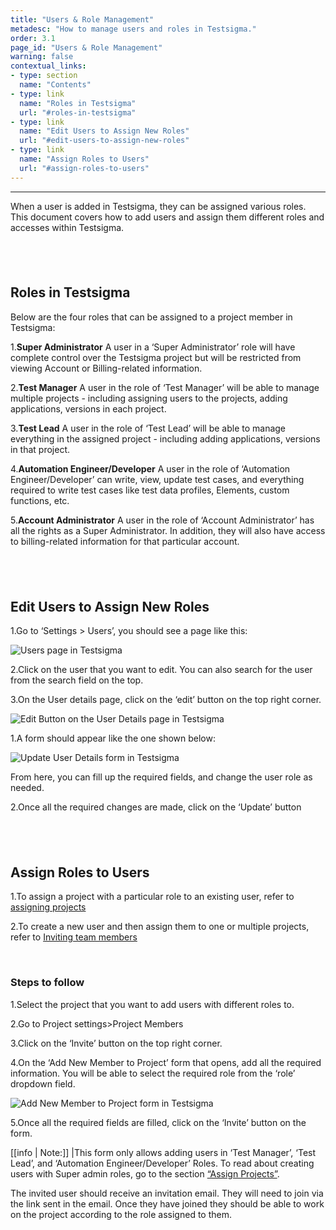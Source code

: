 ```yaml
---
title: "Users & Role Management"
metadesc: "How to manage users and roles in Testsigma."
order: 3.1
page_id: "Users & Role Management"
warning: false
contextual_links:
- type: section
  name: "Contents"
- type: link
  name: "Roles in Testsigma"
  url: "#roles-in-testsigma"
- type: link
  name: "Edit Users to Assign New Roles"
  url: "#edit-users-to-assign-new-roles"
- type: link
  name: "Assign Roles to Users"
  url: "#assign-roles-to-users"  
---
```


---
When a user is added in Testsigma, they can be assigned various roles. This document covers how to add users and assign them different roles and accesses within Testsigma.

&emsp;
---

## **Roles in Testsigma**
Below are the four roles that can be assigned to a project member in Testsigma:

1.**Super Administrator**
A user in a ‘Super Administrator’ role will have complete control over the Testsigma project but will be restricted from viewing Account or Billing-related information.

2.**Test Manager**
A user in the role of ‘Test Manager’ will be able to manage multiple projects - including assigning users to the projects, adding applications, versions in each project.

3.**Test Lead**
A user in the role of ‘Test Lead’ will be able to manage everything in the assigned project - including adding applications, versions in that project.

4.**Automation Engineer/Developer**
A user in the role of ‘Automation Engineer/Developer’ can write, view, update test cases, and everything required to write test cases like test data profiles, Elements, custom functions, etc.

5.**Account Administrator** 
A user in the role of ‘Account Administrator’ has all the rights as a Super Administrator. In addition, they will also have access to billing-related information for that particular account.

&emsp;
---

## **Edit Users to Assign New Roles**

1.Go to ‘Settings > Users’, you should see a page like this:

![Users page in Testsigma](https://docs.testsigma.com/images/users-roles/users-page-testsigma.png)

2.Click on the user that you want to edit. You can also search for the user from the search field on the top. 

3.On the User details page, click on the ‘edit’ button on the top right corner.

![Edit Button on the User Details page in Testsigma](https://docs.testsigma.com/images/users-roles/edit-button-user-details-page-testsigma.png)

1.A form should appear like the one shown below:

![Update User Details form in Testsigma](https://docs.testsigma.com/images/users-roles/update-user-details-form-testsigma.png)

From here, you can fill up the required fields, and change the user role as needed.

2.Once all the required changes are made, click on the ‘Update’ button

&emsp;
---

## **Assign Roles to Users**

1.To assign a project with a particular role to an existing user, refer to [assigning projects](https://testsigma.com/docs/collaboration/assign-projects/)

2.To create a new user and then assign them to one or multiple projects, refer to [Inviting team members](https://testsigma.com/docs/collaboration/invite-team-members/)


&emsp;

### Steps to follow

1.Select the project that you want to add users with different roles to. 

2.Go to Project settings>Project Members

3.Click on the ‘Invite’ button on the top right corner.

4.On the ‘Add New Member to Project’ form that opens, add all the required information. You will be able to select the required role from the ‘role’ dropdown field.

![Add New Member to Project form in Testsigma](https://docs.testsigma.com/images/users-roles/add-new-member-to-project-form-testsigma.png)

5.Once all the required fields are filled, click on the ‘Invite’ button on the form.

[[info | Note:]]
|This form only allows adding users in ‘Test Manager’, ‘Test Lead’, and ‘Automation Engineer/Developer’ Roles. To read about creating users with Super admin roles, go to the section [“Assign Projects”](https://testsigma.com/docs/collaboration/assign-projects/).


The invited user should receive an invitation email. They will need to join via the link sent in the email. Once they have joined they should be able to work on the project according to the role assigned to them.



